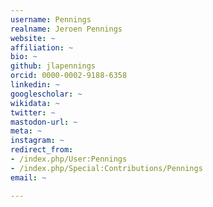 ```yaml
---
username: Pennings
realname: Jeroen Pennings
website: ~
affiliation: ~
bio: ~
github: jlapennings
orcid: 0000-0002-9188-6358
linkedin: ~
googlescholar: ~
wikidata: ~
twitter: ~
mastodon-url: ~
meta: ~
instagram: ~
redirect_from:
- /index.php/User:Pennings
- /index.php/Special:Contributions/Pennings
email: ~

---
```

